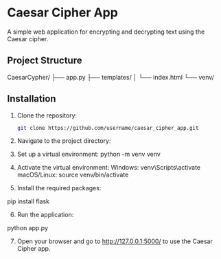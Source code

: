 # Caesar Cipher App

A simple web application for encrypting and decrypting text using the Caesar cipher.

## Project Structure

CaesarCypher/
├── app.py
├── templates/
│ └── index.html
└── venv/


## Installation

1. Clone the repository:
   ```bash
   git clone https://github.com/username/caesar_cipher_app.git
   
2. Navigate to the project directory:
3. Set up a virtual environment:
python -m venv venv

4. Activate the virtual environment:
Windows: venv\Scripts\activate
macOS/Linux: source venv/bin/activate

5. Install the required packages:

pip install flask

6. Run the application:

python app.py

7. Open your browser and go to http://127.0.0.1:5000/ to use the Caesar Cipher app.
